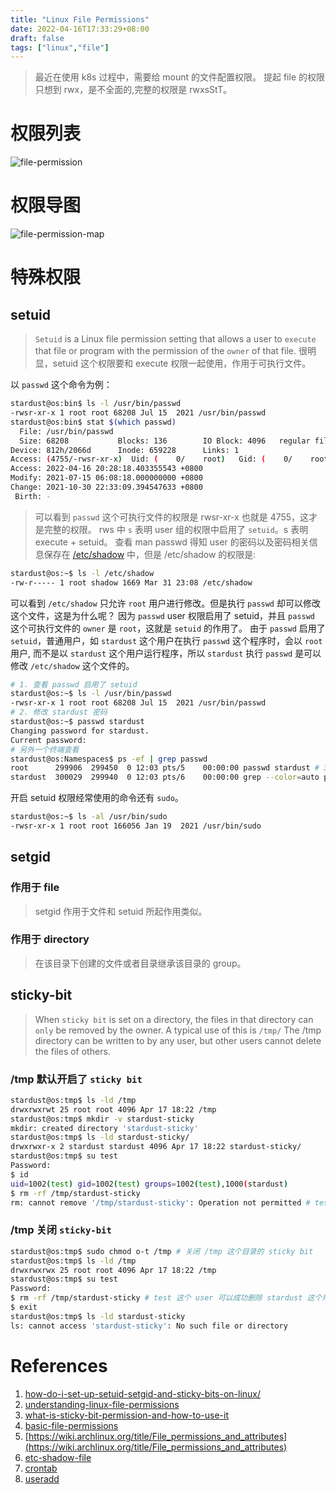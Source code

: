 ```yaml
---
title: "Linux File Permissions"
date: 2022-04-16T17:33:29+08:00
draft: false
tags: ["linux","file"]
---
```

> 最近在使用 k8s 过程中，需要给 mount 的文件配置权限。
> 提起 file 的权限只想到 rwx，是不全面的,完整的权限是 rwxsStT。

# 权限列表

![file-permission](https://raw.githubusercontent.com/stardustman/pictures/main/img/file-permission.jpg)

# 权限导图

![file-permission-map](https://raw.githubusercontent.com/stardustman/pictures/main/img/Linux-File-Permission-Map.png)

# 特殊权限

## setuid

> `Setuid` is a Linux file permission setting that allows a user to `execute` that file or program with the permission of the `owner` of that file.
> 很明显，setuid 这个权限要和 execute 权限一起使用，作用于可执行文件。

以 `passwd` 这个命令为例：

```bash
stardust@os:bin$ ls -l /usr/bin/passwd 
-rwsr-xr-x 1 root root 68208 Jul 15  2021 /usr/bin/passwd
stardust@os:bin$ stat $(which passwd)
  File: /usr/bin/passwd
  Size: 68208           Blocks: 136        IO Block: 4096   regular file
Device: 812h/2066d      Inode: 659228      Links: 1
Access: (4755/-rwsr-xr-x)  Uid: (    0/    root)   Gid: (    0/    root)
Access: 2022-04-16 20:28:18.403355543 +0800
Modify: 2021-07-15 06:08:18.000000000 +0800
Change: 2021-10-30 22:33:09.394547633 +0800
 Birth: -
```

> 可以看到 `passwd` 这个可执行文件的权限是 rwsr-xr-x 也就是 4755，这才是完整的权限。
> rws 中 `s` 表明 user 组的权限中启用了 `setuid`。s 表明 execute + setuid。
> 查看 man passwd 得知 user 的密码以及密码相关信息保存在 [/etc/shadow](https://linuxize.com/post/etc-shadow-file/) 中，但是 /etc/shadow 的权限是:

```bash
stardust@os:~$ ls -l /etc/shadow
-rw-r----- 1 root shadow 1669 Mar 31 23:08 /etc/shadow
```

可以看到 `/etc/shadow` 只允许 `root` 用户进行修改。但是执行 `passwd` 却可以修改这个文件，这是为什么呢？
因为 `passwd` user 权限启用了 setuid，并且 `passwd` 这个可执行文件的 `owner` 是 `root`，这就是 `setuid` 的作用了。
由于 `passwd` 启用了 `setuid`，普通用户，如 `stardust` 这个用户在执行 `passwd` 这个程序时，会以 `root` 用户, 而不是以 `stardust` 这个用户运行程序，所以 `stardust` 执行 `passwd` 是可以修改 `/etc/shadow` 这个文件的。

```bash
# 1. 查看 passwd 启用了 setuid
stardust@os:~$ ls -l /usr/bin/passwd 
-rwsr-xr-x 1 root root 68208 Jul 15  2021 /usr/bin/passwd 
# 2. 修改 stardust 密码
stardust@os:~$ passwd stardust
Changing password for stardust.
Current password: 
# 另外一个终端查看
stardust@os:Namespaces$ ps -ef | grep passwd
root      299906  299450  0 12:03 pts/5    00:00:00 passwd stardust # 3. 可以看出 passwd stardust 是以 root 用户执行的
stardust  300029  299940  0 12:03 pts/6    00:00:00 grep --color=auto passwd
```

开启 setuid 权限经常使用的命令还有 `sudo`。

```bash
stardust@os:~$ ls -al /usr/bin/sudo
-rwsr-xr-x 1 root root 166056 Jan 19  2021 /usr/bin/sudo
```

## setgid

### 作用于 file

> setgid 作用于文件和 setuid 所起作用类似。

### 作用于 directory

> 在该目录下创建的文件或者目录继承该目录的 group。

## sticky-bit

> When `sticky bit` is set on a directory, the files in that directory can `only` be removed by the owner.
> A typical use of this is `/tmp/`
> The /tmp directory can be written to by any user, but other users cannot delete the files of others.

### /tmp 默认开启了 `sticky bit`

```bash
stardust@os:tmp$ ls -ld /tmp
drwxrwxrwt 25 root root 4096 Apr 17 18:22 /tmp
stardust@os:tmp$ mkdir -v stardust-sticky
mkdir: created directory 'stardust-sticky'
stardust@os:tmp$ ls -ld stardust-sticky/
drwxrwxr-x 2 stardust stardust 4096 Apr 17 18:22 stardust-sticky/
stardust@os:tmp$ su test
Password: 
$ id
uid=1002(test) gid=1002(test) groups=1002(test),1000(stardust)
$ rm -rf /tmp/stardust-sticky
rm: cannot remove '/tmp/stardust-sticky': Operation not permitted # test 这个 user 无法删除 /tmp/stardust-sticky 这个 directory 的。

```

### /tmp 关闭 `sticky-bit`

```bash
stardust@os:tmp$ sudo chmod o-t /tmp # 关闭 /tmp 这个目录的 sticky bit
stardust@os:tmp$ ls -ld /tmp
drwxrwxrwx 25 root root 4096 Apr 17 18:22 /tmp
stardust@os:tmp$ su test
Password: 
$ rm -rf /tmp/stardust-sticky # test 这个 user 可以成功删除 stardust 这个用户的 /tmp/stardust-sticky 目录
$ exit
stardust@os:tmp$ ls -ld stardust-sticky
ls: cannot access 'stardust-sticky': No such file or directory

```

# References

1. [how-do-i-set-up-setuid-setgid-and-sticky-bits-on-linux/](https://www.liquidweb.com/kb/how-do-i-set-up-setuid-setgid-and-sticky-bits-on-linux/)
2. [understanding-linux-file-permissions](https://linuxize.com/post/understanding-linux-file-permissions/)
3. [what-is-sticky-bit-permission-and-how-to-use-it](https://trendoceans.com/what-is-sticky-bit-permission-and-how-to-use-it)
4. [basic-file-permissions](https://www.liquidweb.com/kb/new-user-tutorial-basic-file-permissions/)
5. [https://wiki.archlinux.org/title/File_permissions_and_attributes](https://wiki.archlinux.org/title/File_permissions_and_attributes)
6. [etc-shadow-file](https://linuxize.com/post/etc-shadow-file/)
7. [crontab](https://www.man7.org/linux/man-pages/man1/crontab.1.html)
8. [useradd](https://linuxize.com/post/how-to-create-users-in-linux-using-the-useradd-command/)
